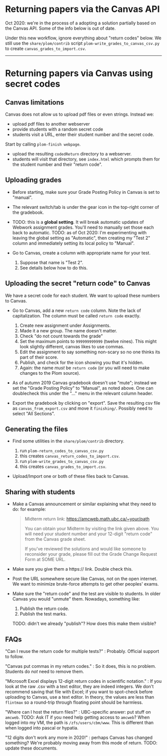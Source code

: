 <!--
__author__ = "Andrew Rechnitzer, Colin B Macdonald, Elyse Yeager, Vinayak Vatsal"
__copyright__ = "Copyright (C) 2018-2018 Andrew Rechnitzer"
__license__ = "GFDL"
 -->

# Returning papers via the Canvas API

Oct 2020: we're in the process of a adopting a solution partially based
on the Canvas API.  Some of the info below is out of date.

Under this new workflow, ignore everything about "return codes" below.
We still use the `share/plom/contrib` script `plom-write_grades_to_canvas_csv.py`
to create `canvas_grades_to_import.csv`.

- - - -

# Returning papers via Canvas using secret codes

## Canvas limitations

Canvas does not allow us to upload pdf files or even strings.  Instead we:

  * upload pdf files to another webserver
  * provide students with a random secret code
  * students visit a URL, enter their student number and the secret code.

Start by calling `plom-finish webpage`.

  * upload the resulting `codedReturn` directory to a webserver.
  * students will visit that directory, see `index.html` which prompts
    them for the student number and their "return code".

## Uploading grades

  * Before starting, make sure your Grade Posting Policy in Canvas is set
    to "manual".
  * The relevant switch/tab is under the gear icon in the top-right corner
    of the gradebook.
  * TODO: this is a **global setting**.  It will break automatic updates of
    Webwork assignment grades.  You'll need to manually set those each back
    to automatic.  TODO: as of Oct 2020: I'm experimenting with leaving
    the global setting as "Automatic", then creating my "Test 2" column
    and immediately setting its local policy to "Manual".
  * Go to Canvas, create a column with appropriate name for your test.

      1.  Suppose that name is "Test 2".
      2.  See details below how to do this.


## Uploading the secret "return code" to Canvas

We have a secret code for each student.  We want to upload these numbers to Canvas.

  * Go to Canvas, add a new `return code` column.  Note the lack of
    capitalization.  The column must be called `return code` exactly.

      1.  Create new assignment under Assignments.
      2.  Made it a new group.  The name doesn't matter.
      3.  Check "do not count towards the grade"
      4.  Set the maximum points to `999999999999` (twelve nines).
          This might look slightly different, canvas likes to use commas.
      5.  Edit the assignment to say something non-scary so no one
          thinks its part of their score.
      6.  Publish, and check for the icon showing you that it's hidden.
      7.  Again: the name *must* be `return code` (or you will need to make
          changes to the Plom source).

  * As of autumn 2019 Canvas gradebook doesn't use "mute"; instead we set
    the "Grade Posting Policy" to "Manual", as noted above.  One can
    doublecheck this under the "..." menu in the relevant column header.

  * Export the gradebook by clicking on "export".  Save the resulting
    csv file as `canvas_from_export.csv` and move it `finishing/`.
    Possibly need to select "All Sections".


## Generating the files

   * Find some utilities in the `share/plom/contrib` directory.

       1. run `plom-return_codes_to_canvas_csv.py`
       2. this creates `canvas_return_codes_to_import.csv`.
       3. run `plom-write_grades_to_canvas_csv.py`
       4. this creates `canvas_grades_to_import.csv`.

   * Upload/Import one or both of these files back to Canvas.


## Sharing with students

  * Make a Canvas announcement or similar explaining what they need
    to do: for example:

    > Midterm return link: https://amcweb.math.ubc.ca/~your/path
    >
    > You can obtain your Midterm by visiting the link given above.  You
    > will need your student number and your 12-digit "return code" from
    > the Canvas grade sheet.
    >
    > If you've reviewed the solutions and would like someone to reconsider
    > your grade, please fill out the Grade Change Request Form at
    > SOME URL.

  * Make sure you give them a https:// link.  Double check this.

  * Post the URL somewhere secure like Canvas, not on the open
    internet.  We want to minimize brute-force attempts to get
    other peoples' exams.

  * Make sure the "return code" and the test are visible to students.  In
    older Canvas you would "unmute" them.  Nowadays, something like:

      1. Publish the return code.
      2. Publish the test marks.

    TODO: didn't we already "publish"?  How does this make them visible?


## FAQs

"Can I reuse the return code for multiple tests?"
: Probably.  Official support to follow.


"Canvas put commas in my return codes."
: So it does, this is no problem.  Students do *not* need to remove them.

"Microsoft Excel displays 12-digit return codes in scientific notation."
: If you look at the raw .csv with a text editor, they are indeed integers.
We don't recommend saving that file with Excel; if you want to spot-check
before uploading to Canvas, use a text editor.  In theory, the values are
less than `flintmax` so a round-trip through floating point should be
harmless.

"Where can I host the return files?"
: UBC-specific answer: put stuff on `amcweb`.  TODO: Ask IT if you need
help getting access to `amcweb`?  When logged into my VM, the path is
`/zfs/users/cbm/www`.  This is different than when logged into pascal or
hypatia.

"12 digits don't work any more in 2020!"
: perhaps Canvas has changed something?  We're probably moving away from
this mode of return.  TODO: update these documents.
